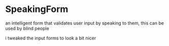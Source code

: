 # SpeakingForm
an intelligent form that validates user input by speaking to them, this can be used by blind people

i tweaked the input forms to look a bit nicer